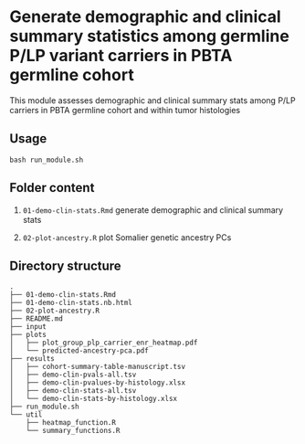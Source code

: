 # Generate demographic and clinical summary statistics among germline P/LP variant carriers in PBTA germline cohort

This module assesses demographic and clinical summary stats among P/LP carriers in PBTA germline cohort and within tumor histologies 

## Usage

`bash run_module.sh` 

## Folder content 

1. `01-demo-clin-stats.Rmd` generate demographic and clinical summary stats

2. `02-plot-ancestry.R` plot Somalier genetic ancestry PCs

## Directory structure
```
.
├── 01-demo-clin-stats.Rmd
├── 01-demo-clin-stats.nb.html
├── 02-plot-ancestry.R
├── README.md
├── input
├── plots
│   ├── plot_group_plp_carrier_enr_heatmap.pdf
│   └── predicted-ancestry-pca.pdf
├── results
│   ├── cohort-summary-table-manuscript.tsv
│   ├── demo-clin-pvals-all.tsv
│   ├── demo-clin-pvalues-by-histology.xlsx
│   ├── demo-clin-stats-all.tsv
│   └── demo-clin-stats-by-histology.xlsx
├── run_module.sh
└── util
    ├── heatmap_function.R
    └── summary_functions.R
```